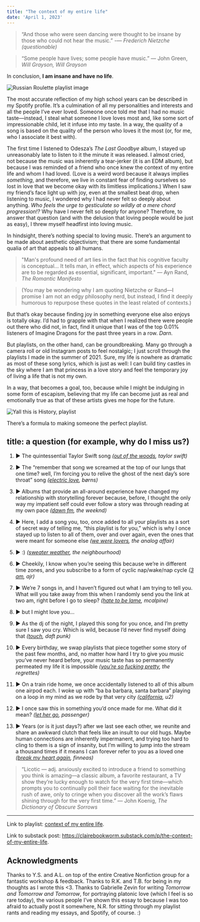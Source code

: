 ```yaml
---
title: "The context of my entire life"
date: 'April 1, 2023'
---
```


> “And those who were seen dancing were thought to be insane by those who could not hear the music.” -— *Frederich Nietzche (questionable)*

> “Some people have lives; some people have music.” — John Green, *Will Grayson, Will Grayson*

In conclusion, **I am insane and have no life**.

![Russian Roulette playlist image](https://substackcdn.com/image/fetch/w_1456,c_limit,f_webp,q_auto:good,fl_progressive:steep/https%3A%2F%2Fsubstack-post-media.s3.amazonaws.com%2Fpublic%2Fimages%2F2e6bef5b-d54c-435e-b40a-2490b430e220_1600x1295.png)

The most accurate reflection of my high school years can be described in my Spotify profile. It’s a culmination of all my personalities and interests and all the people I’ve ever loved. Someone once told me that I had no music taste—instead, I steal what someone I love loves most and, like some sort of impressionable child, let it infuse into my taste. In a way, the quality of a song is based on the quality of the person who loves it the most (or, for me, who I associate it best with). 

The first time I listened to Odesza’s *The Last Goodbye* album, I stayed up unreasonably late to listen to it the minute it was released. I almost cried, not because the music was inherently a tear-jerker (it is an EDM album), but because I was reminded of a friend who once knew the context of my entire life and whom I had loved. (Love is a weird word because it always implies *something*, and therefore, we live in constant fear of finding ourselves so lost in love that we become okay with its limitless implications.) When I saw my friend’s face light up with joy, even at the smallest beat drop, when listening to music, I wondered why I had never felt so deeply about anything. *Who feels the urge to gesticulate so wildly at a mere chord progression!?* Why have I never felt so deeply for anyone? Therefore, to answer that question (and with the delusion that loving people would be just as easy), I threw myself headfirst into loving music.

In hindsight, there’s nothing special to loving music. There’s an argument to be made about aesthetic objectivism; that there are some fundamental qualia of art that appeals to all humans.

> "Man's profound need of art lies in the fact that his cognitive faculty is conceptual… It tells man, in effect, which aspects of his experience are to be regarded as essential, significant, important." — Ayn Rand, *The Romantic Manifesto*

> (You may be wondering why I am quoting Nietzche or Rand—I promise I am not an edgy philosophy nerd, but instead, I find it deeply humorous to repurpose these quotes in the least related of contexts.)

But that’s okay because finding joy in something everyone else also enjoys is totally okay. I’d had to grapple with that when I realized there were people out there who did not, in fact, find it unique that I was of the top 0.01% listeners of Imagine Dragons for the past three years in a row. *Darn.*

But playlists, on the other hand, can be groundbreaking. Many go through a camera roll or old Instagram posts to feel nostalgic; I just scroll through the playlists I made in the summer of 2021. Sure, my life is nowhere as dramatic as most of these song lyrics, which is just as well: I can build tiny castles in the sky where I am that princess in a love story and feel the temporary joy of living a life that is not my own. 

In a way, that becomes a goal, too, because while I might be indulging in some form of escapism, believing that my life can become just as real and emotionally true as that of these artists gives me hope for the future.

![Yall this is History, playlist](https://substackcdn.com/image/fetch/w_1456,c_limit,f_webp,q_auto:good,fl_progressive:steep/https%3A%2F%2Fsubstack-post-media.s3.amazonaws.com%2Fpublic%2Fimages%2Fce311c03-f50c-40b2-89aa-bde4876e1a6c_1600x697.png)

There’s a formula to making someone the perfect playlist. 

## title: a question (for example, why do I miss us?)

1. ▶ The quintessential Taylor Swift song *([out of the woods](https://open.spotify.com/track/5OndtwLGA9O6XHFcGm2H7r?si=2d394bd1e305446a), taylor swift)*

2. ▶ The “remember that song we screamed at the top of our lungs that one time? well, I’m forcing you to relive the ghost of the next day’s sore throat” song *([electric love](https://open.spotify.com/track/2GiJYvgVaD2HtM8GqD9EgQ?si=e25d8fbf2c8f4ab5), børns)*

3. ▶ Albums that provide an all-around experience have changed my relationship with storytelling forever because, before, I thought the only way my impatient self could ever follow a story was through reading at my own pace *([dawn fm](https://open.spotify.com/track/6krYS8KtmNAYyb5uTZiYW4?si=5dd201c9b14848f2), the weeknd)*

4. ▶ Here, I add a song you, too, once added to all your playlists as a sort of secret way of telling me, “this playlist is for you,” which is why I once stayed up to listen to all of them, over and over again, even the ones that were meant for someone else *([we were lovers](https://open.spotify.com/track/6JORMMQcK7e4hIF0FCYMxs?si=ec1f8bf2c22540e8), the analog affair)*

5. ▶ :) *([sweater weather](https://open.spotify.com/track/2QjOHCTQ1Jl3zawyYOpxh6?si=18a13af8f8344a9b), the neighbourhood)* 

6. ▶ Cheekily, I know when you’re seeing this because we’re in different time zones, and you subscribe to a form of cyclic nap/wake/nap cycle *([3 am](https://open.spotify.com/track/3EkJj2KsKDbVCn0MfeSnoe?si=4bac69fbfcc44f90), ajr)*

7. ▶ We’re 7 songs in, and I haven’t figured out what I am trying to tell you. What will you take away from this when I randomly send you the link at two am, right before I go to sleep? *([hate to be lame](https://open.spotify.com/track/5wBf3eaD67qmbXbNTKy8BY?si=98a4a25eb7904087), mcalpine)*

8. ▶ but I might love you… 

9. ▶ As the dj of the night, I played this song for you once, and I’m pretty sure I saw you cry. Which is wild, because I’d never find myself doing that *([touch](https://open.spotify.com/track/7oaEjLP2dTJLJsITbAxTOz?si=cf3e22b68b604520), daft punk)*

10. ▶ Every birthday, we swap playlists that piece together some story of the past few months, and, no matter how hard I try to give you music you’ve never heard before, your music taste has so permanently permeated my life it is impossible  *([you’re so fucking pretty](https://open.spotify.com/track/2UzNrlJnzS5N0PDz2n2kwu?si=33e00939482e4b6e), the regrettes)*

11. ▶ On a train ride home, we once accidentally listened to all of this album one airpod each. I woke up with “ba ba barbara, santa barbara” playing on a loop in my mind as we rode by that very city *([california](https://open.spotify.com/track/2RKY4G4RwRQufxBUv6ect3?si=641e37347bb447ba), u2)*

12. ▶ I once saw this in something you’d once made for me. What did it mean? *([let her go](https://open.spotify.com/track/1KxwZYyzWNyZSRyErj2ojT?si=3170e5e0efee42a3), passenger)*

13. ▶ Years (or is it just days?) after we last see each other, we reunite and share an awkward clutch that feels like an insult to our old hugs. Maybe human connections are inherently impermanent, and trying too hard to cling to them is a sign of insanity, but I’m willing to jump into the stream a thousand times if it means I can forever refer to you as a loved one *([break my heart again](https://open.spotify.com/track/0DGh73t9eaZA3X3ZXHf4Qe?si=4bb6b1b819c648ff), finneas)*

> “Licotic — adj. anxiously excited to introduce a friend to something you think is amazing—a classic album, a favorite restaurant, a TV show they’re lucky enough to watch for the very first time—which prompts you to continually poll their face waiting for the inevitable rush of awe, only to cringe when you discover all the work’s flaws shining through for the very first time.” — John Koenig, *The Dictionary of Obscure Sorrows*

*******

Link to playlist: [context of my entire life](https://open.spotify.com/playlist/3k8QZdhGCSF80ZdrYAzLII?si=442a7d1721f54868).

Link to substack post: https://clairebookworm.substack.com/p/the-context-of-my-entire-life. 

## Acknowledgments

Thanks to Y.S. and A.L. on top of the entire Creative Nonfiction group for a fantastic workshop & feedback. Thanks to R.K. and T.B. for being in my thoughts as I wrote this <3. Thanks to Gabrielle Zevin for writing *Tomorrow and Tomorrow and Tomorrow*, for portraying platonic love (which I feel is so rare today), the various people I’ve shown this essay to because I was too afraid to actually post it somewhere, N.R. for sitting through my playlist rants and reading my essays, and Spotify, of course. :)